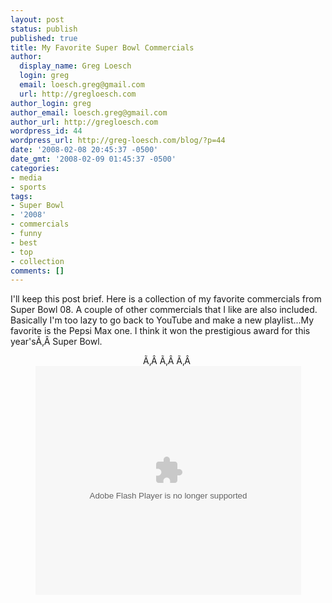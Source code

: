 ```yaml
---
layout: post
status: publish
published: true
title: My Favorite Super Bowl Commercials
author:
  display_name: Greg Loesch
  login: greg
  email: loesch.greg@gmail.com
  url: http://gregloesch.com
author_login: greg
author_email: loesch.greg@gmail.com
author_url: http://gregloesch.com
wordpress_id: 44
wordpress_url: http://greg-loesch.com/blog/?p=44
date: '2008-02-08 20:45:37 -0500'
date_gmt: '2008-02-09 01:45:37 -0500'
categories:
- media
- sports
tags:
- Super Bowl
- '2008'
- commercials
- funny
- best
- top
- collection
comments: []
---
```

<p style="text-align: left">I'll keep this post brief. Here is a collection of my favorite commercials from Super Bowl 08. A couple of other commercials that I like are also included. Basically I'm too lazy to go back to YouTube and make a new playlist...My favorite is the Pepsi Max one. I think it won the prestigious award for this year'sÃ‚Â Super Bowl.</p>
<p style="text-align: center">Ã‚Â Ã‚Â Ã‚Â <object height="366" width="425"><param value="http://www.youtube.com/cp/vjVQa1PpcFM7k6Xq1zilh7rwtsBnuMMkJQhpqgN4CyM=" name="movie"></param><param value="transparent" name="wmode"></param><embed src="http://www.youtube.com/cp/vjVQa1PpcFM7k6Xq1zilh7rwtsBnuMMkJQhpqgN4CyM=" height="366" width="425" wmode="transparent" type="application/x-shockwave-flash"></embed></object></p>

